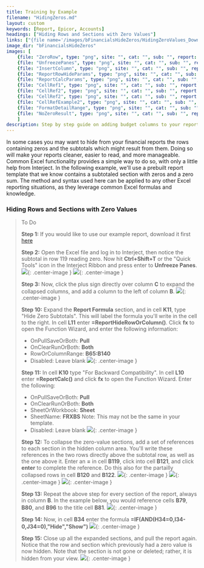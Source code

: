 ```yaml
---
title: Training by Example
filename: "HidingZeros.md"
layout: custom
keywords: [Report, Epicor, Accounts]
headings: ["Hiding Rows and Sections with Zero Values"]
links: ["{file name='/images/bFinancialsHideZeros/HidingZeroValues_Download.xlsx'}"]
image_dir: "bFinancialsHideZeros"
images: [
	{file: "ZeroRow", type: "png", site: "", cat: "", sub: "", report: "", ribbon: "", config: ""}, 
	{file: "UnfreezePanes", type: "png", site: "", cat: "", sub: "", report: "", ribbon: "", config: ""}, 
	{file: "InsertColumn", type: "png", site: "", cat: "", sub: "", report: "", ribbon: "", config: ""}, 
	{file: "ReportRowHideParams", type: "png", site: "", cat: "", sub: "", report: "", ribbon: "", config: ""}, 
	{file: "ReportCalcParams", type: "png", site: "", cat: "", sub: "", report: "", ribbon: "", config: ""}, 
	{file: "CellRef1", type: "png", site: "", cat: "", sub: "", report: "", ribbon: "", config: ""}, 
	{file: "CellRef2", type: "png", site: "", cat: "", sub: "", report: "", ribbon: "", config: ""}, 
	{file: "CellRef2", type: "png", site: "", cat: "", sub: "", report: "", ribbon: "", config: ""}, 
	{file: "CellRefExample2", type: "png", site: "", cat: "", sub: "", report: "", ribbon: "", config: ""}, 
	{file: "FormatDetailRange", type: "png", site: "", cat: "", sub: "", report: "", ribbon: "", config: ""}, 
	{file: "NoZeroResult", type: "png", site: "", cat: "", sub: "", report: "", ribbon: "", config: ""}
	]
description: Step by step guide on adding budget columns to your report templates.
---
```


In some cases you may want to hide from your financial reports the rows containing zeros and the subtotals which might result from them. Doing so will make your reports cleaner, easier to read, and more manageable. Common Excel functionality provides a simple way to do so, with only a little help from Interject. In the following example, we'll use a prebuilt report template that we know contains a subtotaled section with zeros and a zero sum. The method and syntax used here can be applied to any other Excel reporting situations, as they leverage common Excel formulas and knowledge.

### Hiding Rows and Sections with Zero Values

> To Do
>
> **Step 1:** If you would like to use our example report, download it first <a href="/images/bFinancialsHideZeros/HidingZeroValues_Download.xlsx" download>here</a> <!--[here]({file name='/images/bFinancialsHideZeros/HidingZeroValues_Download.xlsx'})-->
>
> **Step 2:** Open the Excel file and log in to Interject, then notice the subtotal in row 119 reading zero. Now hit **Ctrl+Shift+T** or the "Quick Tools" icon in the Interject Ribbon and press enter to **Unfreeze Panes**.
> ![](/images/bFinancialsHideZeros/ZeroRow.png){: .center-image }
> ![](/images/bFinancialsHideZeros/UnfreezePanes.png){: .center-image }
>
> **Step 3:** Now, click the plus sign directly over column **C** to expand the collapsed columns, and add a column to the left of column **B**.
> ![](/images/bFinancialsHideZeros/InsertColumn.png){: .center-image }
>
> **Step 10:** Expand the **Report Formula** section, and in cell **K11**, type "Hide Zero Subtotals". This will label the formula you'll write in the cell to the right. In cell **L11** enter **=ReportHideRowOrColumn()**. Click **fx** to open the Function Wizard, and enter the following information:
> - OnPullSaveOrBoth: **Pull**
> - OnClearRunOrBoth: **Both**
> - RowOrColumnRange: **B65:B140**
> - Disabled: Leave blank
> ![](/images/bFinancialsHideZeros/ReportRowHideParams.png){: .center-image }
>
> **Step 11:** In cell **K10** type "For Backward Compatibility". In cell **L10** enter **=ReportCalc()** and click **fx** to open the Function Wizard. Enter the following:
> - OnPullSaveOrBoth: **Pull**
> - OnClearRunOrBoth: **Both**
> - SheetOrWorkbook: **Sheet**
> - SheetName: **FRXBS** Note: This may not be the same in your template.
> - Disabled: Leave blank
> ![](/images/bFinancialsHideZeros/ReportCalcParams.png){: .center-image }
>
> **Step 12:** To collapse the zero-value sections, add a set of references to each section in the hidden column area. You'll write these references in the two rows directly above the subtotal row, as well as the one above it. Enter an **=** in cell **B119**, click into cell **B121**, and click **enter** to complete the reference. Do this also for the partailly collapsed rows in cell **B120** and **B122**.
> ![](/images/bFinancialsHideZeros/CellRef1.png){: .center-image }
> ![](/images/bFinancialsHideZeros/CellRef2.png){: .center-image }
> ![](/images/bFinancialsHideZeros/CellRef2.png){: .center-image }
>
> **Step 13:** Repeat the above step for every section of the report, always in column **B**. In the example below, you would reference cells **B79**, **B80**, and **B96** to the title cell **B81**.
> ![](/images/bFinancialsHideZeros/CellRefExample2.png){: .center-image }
>
> **Step 14:** Now, in cell **B34** enter the formula **=IF(AND(H34=0,I34-0,J34=0),"Hide","Show")**
> ![](/images/bFinancialsHideZeros/FormatDetailRange.png){: .center-image }
>
> **Step 15:** Close up all the expanded sections, and pull the report again. Notice that the row and section which previously had a zero value is now hidden. Note that the section is not gone or deleted; rather, it is hidden from your view.
> ![](/images/bFinancialsHideZeros/NoZeroResult.png){: .center-image }
>
